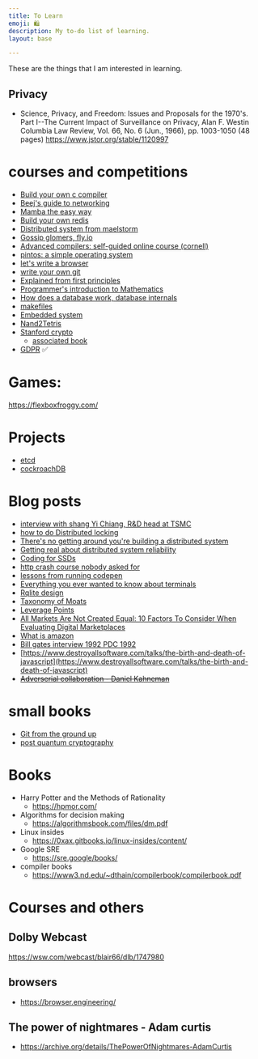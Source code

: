 ```yaml
---
title: To Learn
emoji: 🛍
description: My to-do list of learning.
layout: base

---
```

These are the things that I am interested in learning.


## Privacy

- Science, Privacy, and Freedom: Issues and Proposals for the 1970's. Part I--The Current Impact of Surveillance on Privacy, Alan F. Westin
  Columbia Law Review, Vol. 66, No. 6 (Jun., 1966), pp. 1003-1050 (48 pages) https://www.jstor.org/stable/1120997

# courses and competitions

- [Build your own c compiler](https://nostarch.com/writing-c-compiler)
- [Beej's guide to networking](https://beej.us/guide/)
- [Mamba the easy way](https://jackcook.com/2024/02/23/mamba.html)
- [Build your own redis](https://build-your-own.org/redis/) 
- [Distributed system from maelstorm](https://github.com/jepsen-io/maelstrom#documentation)
- [Gossip glomers, fly.io](https://fly.io/dist-sys/)
- [Advanced compilers: self-guided online course \(cornell\)](https://www.cs.cornell.edu/courses/cs6120/2020fa/self-guided/)
- [pintos: a simple operating system](https://web.stanford.edu/class/cs140/projects/pintos/pintos_1.html)
- [let's write a browser](https://nearthespeedoflight.com/browser.html)
- [write your own git](https://wyag.thb.lt/)
- [Explained from first principles](https://explained-from-first-principles.com/)
- [Programmer's introduction to Mathematics](https://pimbook.org/)
- [How does a database work, database internals](https://cstack.github.io/db_tutorial/)
- [makefiles](https://makefiletutorial.com/#makefile-cookbook)
- [Embedded system](https://users.ece.utexas.edu/~valvano/Volume1/E-Book/)
- [Nand2Tetris](https://www.nand2tetris.org/)
- [Stanford crypto ](http://crypto.stanford.edu/~dabo/cs255/)
  - [associated book](https://crypto.stanford.edu/~dabo/cryptobook/BonehShoup_0_4.pdf)
- [GDPR](https://gdpr.eu/tag/gdpr/) ✅


# Games:
https://flexboxfroggy.com/

# Projects

- [etcd](https://github.com/etcd-io/etcd)
- [cockroachDB](https://github.com/cockroachdb/cockroach)


# Blog posts
- [interview with shang Yi Chiang, R&D head at TSMC](https://archive.computerhistory.org/resources/access/text/2022/07/102792671-05-01-acc.pdf)
- [how to do Distributed locking](https://martin.kleppmann.com/2016/02/08/how-to-do-distributed-locking.html)
- [There's no getting around you're building a distributed system](https://queue.acm.org/detail.cfm?id=2482856)
- [Getting real about distributed system reliability](https://blog.empathybox.com/post/19574936361/getting-real-about-distributed-system-reliability)
- [Coding for SSDs](https://codecapsule.com/2014/02/12/coding-for-ssds-part-1-introduction-and-table-of-contents/)
- [http crash course nobody asked for](https://fasterthanli.me/articles/the-http-crash-course-nobody-asked-for) 
- [lessons from running codepen](https://blog.codepen.io/2022/08/03/379-chris-alex-have-been-running-codepen-for-10-years-what-have-they-learned-heres-the-top-10/)
- [Everything you ever wanted to know about terminals](http://xn--rpa.cc/irl/term.html) 
- [Rqlite design](https://github.com/rqlite/rqlite/blob/master/DOC/DESIGN.md)
- [Taxonomy of Moats](https://reactionwheel.net/2019/09/a-taxonomy-of-moats.html)
- [Leverage Points](https://donellameadows.org/archives/leverage-points-places-to-intervene-in-a-system/)
- [All Markets Are Not Created Equal: 10 Factors To Consider When Evaluating Digital Marketplaces](https://abovethecrowd.com/2012/11/13/all-markets-are-not-created-equal-10-factors-to-consider-when-evaluating-digital-marketplaces/)
- [What is amazon](https://zackkanter.com/2019/03/13/what-is-amazon/)
- [Bill gates interview 1992 PDC 1992](https://learn.microsoft.com/en-us/events/pdc-pdc-1992/pdc-1992-keynote-bill-gates)
- [https://www.destroyallsoftware.com/talks/the-birth-and-death-of-javascript](https://www.destroyallsoftware.com/talks/the-birth-and-death-of-javascript)
- ~~[Adverserial collaboration - Daniel Kahneman](https://www.edge.org/adversarial-collaboration-daniel-kahneman)~~




# small books
- [Git from the ground up](https://jwiegley.github.io/git-from-the-bottom-up/)
- [post quantum cryptography](https://www.bsi.bund.de/SharedDocs/Downloads/EN/BSI/Publications/Brochure/quantum-safe-cryptography.pdf;jsessionid=0A645BD930E85BDED22DD2597C0A35DD.internet471?__blob=publicationFile&v=4)

# Books

- Harry Potter and the Methods of Rationality
  - https://hpmor.com/
- Algorithms for decision making
  - https://algorithmsbook.com/files/dm.pdf
- Linux insides
  - https://0xax.gitbooks.io/linux-insides/content/
- Google SRE
  - https://sre.google/books/
- compiler books
  - https://www3.nd.edu/~dthain/compilerbook/compilerbook.pdf


# Courses and others

## Dolby Webcast
https://wsw.com/webcast/blair66/dlb/1747980

## browsers
- https://browser.engineering/

## The power of nightmares - Adam curtis
- https://archive.org/details/ThePowerOfNightmares-AdamCurtis

